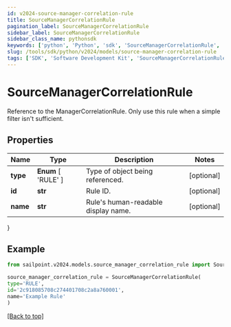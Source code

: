 ```yaml
---
id: v2024-source-manager-correlation-rule
title: SourceManagerCorrelationRule
pagination_label: SourceManagerCorrelationRule
sidebar_label: SourceManagerCorrelationRule
sidebar_class_name: pythonsdk
keywords: ['python', 'Python', 'sdk', 'SourceManagerCorrelationRule', 'V2024SourceManagerCorrelationRule'] 
slug: /tools/sdk/python/v2024/models/source-manager-correlation-rule
tags: ['SDK', 'Software Development Kit', 'SourceManagerCorrelationRule', 'V2024SourceManagerCorrelationRule']
---
```


# SourceManagerCorrelationRule

Reference to the ManagerCorrelationRule. Only use this rule when a simple filter isn't sufficient.

## Properties

Name | Type | Description | Notes
------------ | ------------- | ------------- | -------------
**type** |  **Enum** [  'RULE' ] | Type of object being referenced. | [optional] 
**id** | **str** | Rule ID. | [optional] 
**name** | **str** | Rule's human-readable display name. | [optional] 
}

## Example

```python
from sailpoint.v2024.models.source_manager_correlation_rule import SourceManagerCorrelationRule

source_manager_correlation_rule = SourceManagerCorrelationRule(
type='RULE',
id='2c918085708c274401708c2a8a760001',
name='Example Rule'
)

```
[[Back to top]](#) 

